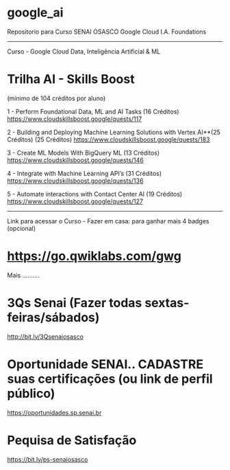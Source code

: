 # google_ai
Repositorio para Curso SENAI OSASCO Google Cloud I.A. Foundations

-------------------------------------------------------------

Curso - Google Cloud Data, Inteligência Artificial & ML
# Trilha AI - Skills Boost
(mínimo de 104 créditos por aluno)

1 - Perform Foundational Data, ML and AI Tasks (16 Créditos)
https://www.cloudskillsboost.google/quests/117

2 - Building and Deploying Machine Learning Solutions with Vertex AI**(25 Créditos)
(25 Créditos)
https://www.cloudskillsboost.google/quests/183


3 - Create ML Models With BigQuery ML (13 Créditos)
https://www.cloudskillsboost.google/quests/146


4 - Integrate with Machine Learning API’s (31 Créditos)
https://www.cloudskillsboost.google/quests/136


5 - Automate interactions with Contact Center AI (19 Créditos)
https://www.cloudskillsboost.google/quests/127

-----------------------------------------------------

Link para acessar o Curso - Fazer em casa:
para ganhar mais 4 badges (opcional)
# https://go.qwiklabs.com/gwg

Mais ..........
# 3Qs Senai (Fazer todas sextas-feiras/sábados)
http://bit.ly/3Qsenaiosasco

# Oportunidade SENAI.. CADASTRE suas certificações (ou link de perfil público)
https://oportunidades.sp.senai.br

# Pequisa de Satisfação
https://bit.ly/ps-senaiosasco
